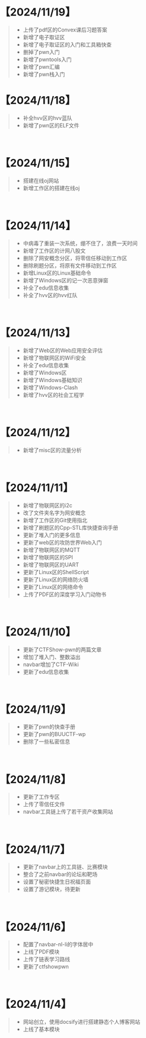 # 【2024/11/19】

> - 上传了pdf区的Convex课后习题答案
> - 新增了电子取证区
> - 新增了电子取证区的入门和工具箱快查
> - 删掉了pwn入门
> - 新增了pwntools入门
> - 新增了pwn汇编
> - 新增了pwn栈入门



# 【2024/11/18】

> - 补全hvv区的hvv蓝队
> - 新增了pwn区的ELF文件



<br>



# 【2024/11/15】

> - 搭建在线oj网站
> - 新增工作区的搭建在线oj

<br>

# 【2024/11/14】

> - 中病毒了重装一次系统，绷不住了，浪费一天时间
> - 新增了工作区的计网八股文
> - 删除了网安概念分区，将零信任移动到工作区
> - 删除刷题分区，将原有文件移动到工作区
> - 新增Linux区的Linux基础命令
> - 新增了Windows区的记一次恶意弹窗
> - 补全了edu信息收集
> - 补全了hvv区的hvv红队

<br>

# 【2024/11/13】

> - 新增了Web区的Web应用安全评估
> - 新增了物联网区的WiFi安全
> - 补全了edu信息收集
> - 新增了Windows区
> - 新增了Windows基础知识
> - 新增了Windows-Clash
> - 新增了hvv区的社会工程学

<br>



# 【2024/11/12】

> - 新增了misc区的流量分析



<br>

# 【2024/11/11】

> - 新增了物联网区的i2c
> - 改了文件夹名字为网安概念
> - 新增了工作区的Git使用指北
> - 新增了刷题区的Cpp-STL库快捷查询手册
> - 更新了堆入门的更多信息
> - 更新了web区的攻防世界Web入门
> - 新增了物联网区的MQTT
> - 新增了物联网区的SPI
> - 新增了物联网区的UART
> - 更新了Linux区的ShellScript
> - 更新了Linux区的网络防火墙
> - 更新了Linux区的网络命令
> - 上传了PDF区的深度学习入门动物书



<br>

# 【2024/11/10】

> - 更新了CTFShow-pwn的两篇文章
> - 增加了堆入门、整数溢出
> - navbar增加了CTF-Wiki
> - 更新了edu信息收集





<br>

# 【2024/11/9】

> - 更新了pwn的快查手册
> - 更新了pwn的BUUCTF-wp
> - 删除了一些私密信息

<br>

# 【2024/11/8】

> - 更新了工作专区
> - 上传了零信任文件
> - navbar工具链上传了若干资产收集网站

<br>



# 【2024/11/7】

>- 更新了navbar上的工具链、比赛模块
>- 整合了之前navbar的论坛和靶场
>- 设置了秘密快捷生日祝福页面
>- 设置了游记模块，待更新

<br>

# 【2024/11/6】

>- 配置了navbar-nl-li的字体居中
>- 上线了PDF模块
>- 上传了链表学习路线
>- 更新了ctfshowpwn

<br>

# 【2024/11/4】

>- 网站创立，使用docsify进行搭建静态个人博客网站
>- 上线了基本模块



<br><br><br><br><br><br><br><br>

